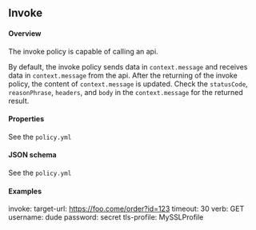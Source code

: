 ## Invoke

#### Overview
The invoke policy is capable of calling an api.

By default, the invoke policy sends data in `context.message` and receives data in `context.message` from the api. After the returning of the invoke policy, the content of `context.message` is updated. Check the `statusCode`, `reasonPhrase`, `headers`, and `body` in the `context.message` for the returned result.


#### Properties
See the `policy.yml`

#### JSON schema
See the `policy.yml`

#### Examples
invoke:
  target-url: https://foo.come/order?id=123
  timeout: 30
  verb: GET
  username: dude
  password: secret
  tls-profile: MySSLProfile

